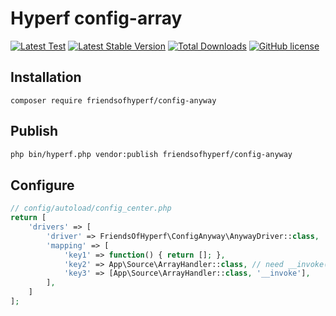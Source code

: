 # Hyperf config-array

[![Latest Test](https://github.com/friendsofhyperf/config-anyway/workflows/tests/badge.svg)](https://github.com/friendsofhyperf/config-anyway/actions)
[![Latest Stable Version](https://poser.pugx.org/friendsofhyperf/config-anyway/version.png)](https://packagist.org/packages/friendsofhyperf/config-anyway)
[![Total Downloads](https://poser.pugx.org/friendsofhyperf/config-anyway/d/total.png)](https://packagist.org/packages/friendsofhyperf/config-anyway)
[![GitHub license](https://img.shields.io/github/license/friendsofhyperf/config-anyway)](https://github.com/friendsofhyperf/config-anyway)

## Installation

~~~base
composer require friendsofhyperf/config-anyway
~~~

## Publish

~~~bash
php bin/hyperf.php vendor:publish friendsofhyperf/config-anyway
~~~

## Configure

~~~php
// config/autoload/config_center.php
return [
    'drivers' => [
        'driver' => FriendsOfHyperf\ConfigAnyway\AnywayDriver::class,
        'mapping' => [
            'key1' => function() { return []; },
            'key2' => App\Source\ArrayHandler::class, // need __invoke()
            'key3' => [App\Source\ArrayHandler::class, '__invoke'],
        ],
    ]
];
~~~
